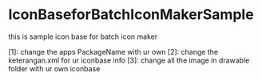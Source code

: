 IconBaseforBatchIconMakerSample
===============================

this is sample icon base for batch icon maker

[1]: change the apps PackageName with ur own
[2]: change the keterangan.xml for ur iconbase info
[3]: change all the image in drawable folder with ur own iconbase
